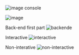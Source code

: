 
![image](https://user-images.githubusercontent.com/98050319/196112415-d3fb7dc0-48a9-4492-8ac4-d312dd37c8e2.png)
console

![image](https://user-images.githubusercontent.com/98050319/196113374-0a2ee73e-84dd-4c9e-8b7a-a2d334362d99.png)

Back-end first part 
![backende](https://user-images.githubusercontent.com/98050319/196113179-7d996edf-7fe1-40bd-9c51-babbae19ce00.png)

 Interactive
![interactive](https://user-images.githubusercontent.com/98050319/196112096-8137656b-508f-41ec-8397-64812267da36.png)

Non-interative
![non-interactive](https://user-images.githubusercontent.com/98050319/196112185-b3014be9-8f96-475d-be6a-f959406d07af.png)

